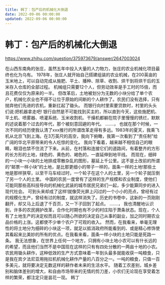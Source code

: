 ```yaml
---
title: 韩丁：包产后的机械化大倒退
date: 2022-09-06 00:00:00
updated: 2022-09-06 00:00:00
---
```


# 韩丁：包产后的机械化大倒退

https://www.zhihu.com/question/375973679/answer/2647003024

在山西东南角的张庄，虽然五年中投入大量的人力物力，张庄的农业机械化项目最终也化为乌有。
1978年，张庄人就开始自己搭建组装的农业机械，在200英亩的玉米地上，可以自动完成从施肥、平土、播种、除草、收割、烘干到将烘干后的玉米存入仓库的全部过程。
机械组只需要12个人，但劳动效率是手工时的15倍，而且花费仅仅为原来的一半。
但改革后，土地被划分为无数的小块分给了单个农户，机械化农业也不得不让位于原始的间断的个人耕作了。农民们没有选择，只有抛弃他们先进的农机，重新扛起了锄头。
而银行向村里索要贷款时，村里的头头们说:把机器拿走吧!
银行自然是不可能找到买主的，所以直到今天，这些施肥机、平土机、喷雾器、喷灌系统、玉米收割机、干燥机都躺在院子里慢慢的锈烂，默默的述说着那个过去的年代，那个被刻意回避的年代。
…….，
也就在那个时候，一次不同的经历使我认清了xxx推行的所谓改革走得有多远。1983年的夏天，我乘飞机从北京飞到上海。在3万英尺的高空，我向下俯瞰，我第一次看到了“责任制”给广阔的华北平原带来的令人吃惊的变化。
我向下看着，越来越不相信自己的眼睛，眼泪也禁不住流了下来。从前，在村落和连接它们的道路间，有着整齐的方形的长方形的土地，绿色的、黄色的、褐色的，一直延伸到地平线。
而现在，细碎的一小块一小块的土地排成零散杂乱的图形，墓延上千公里。这不是土改前的所谓的“邮票一样小块”的土地，是比那更细小的带子一样的，面条一样的土地!那些土地是那样狭窄，以至干马车经过时，一个轮子在这个人的土里，另一个轮子就压倒了另一个人的土里。
中国的农民一度曾有了这样的生产规模和农业制度，使他们可能同那些高科技导向的机械化武装的城市居民兄弟们一起，多少能算同步的进入现代社会。
可到头来却成了这样!就像荧光屏上闪过的一个小小的亮点，曾经有过的规模化生产，曾经有过的制度，就这样消失了。历史的书卷中，这新的一页刚刚翻开，却又马上后退了千百页，又一下子回到了起点。
…….，
我也清醒地认识到，许多的农民拥护改革，合作化时期也有不少的村庄陷于萧条状态。现在，个人有了土地生产的决定权而且可以随心所欲的决定自己从事的副业，加之同时期农业品价格的上涨。这都使不少单个农户了可观的收入。
然而，在我看来，单毫无理性的将土地分为细碎的小块这一项，就足以抵消政府所能看到的、或是精心修饰使其看起来比美妙的所有的优点。在我看来看，面条一样小块的土地只能是死路一条。
我无法想象，在世界上任何一个地方，只拥有小块土地小农可以有什长远的的希望，而且他们当然不是中国现在这样的只有有四处分散的一两亩十地的小农。农民用锄头耕作，这种低效的生产方式意味着一年到头最多就能收获一吨粮食，只是我在宾夕法尼亚用拖拉机机械化耕作产量的八百分之一。一吨的粮食，只值一百多美元，就将要决定无数这样的耕作者未来的生活水平。
随着工农差别，城乡差别和脑体差别的增大，和自由市场带来的无情的剪刀差，小农们无论现在享受着怎样的繁荣，都注定只是昙花一现。
韩丁
